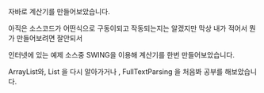 자바로 계산기를 만들어보았습니다.

아직은 소스코드가 어떤식으로 구동이되고 작동되는지는 알겠지만 막상 내가 적어서 뭔가 만들어보려면 잘안되서

인터넷에 있는 예제 소스중 SWING을 이용해 계산기를 한번 만들어보았습니다.

ArrayList와, List 을 다시 알아가거나 , FullTextParsing 을 처음봐 공부를 해보았습니다.
